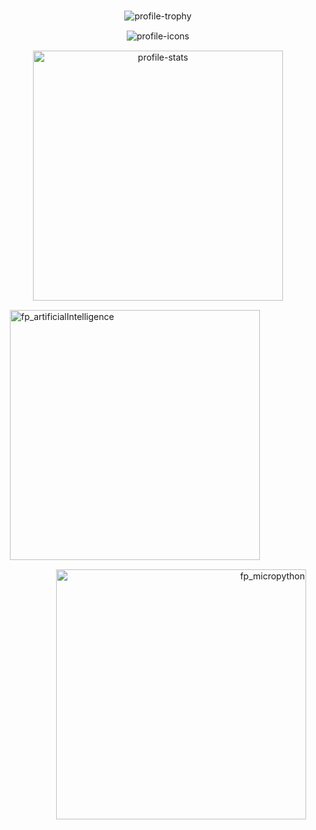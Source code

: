 <div style="text-align:center;margin:15px;">
    <img src="https://github-profile-trophy.vercel.app/?username=nueapop&theme=juicyfresh&margin-w=15&no-bg=true&no-frame=true" alt="profile-trophy"/>
</div>

<div style="text-align:center;margin:15px;">
    <img src="https://skillicons.dev/icons?i=git,docker,python,fastapi,angular,react,ts,firebase,html,css,javascript" alt="profile-icons"/>
</div>

<div style="text-align:center;margin:15px;">
<img src="https://github-readme-stats.vercel.app/api/top-langs/?username=nueapop&layout=compact&theme=dark" width="400" alt="profile-stats"/>
</div>

<div style="text-align:left;margin:15px;">
    <img src="https://github-readme-stats.vercel.app/api/pin/?username=nueapop&repo=fp_artificialIntelligence&theme=dark" width="400" alt="fp_artificialIntelligence"/>
</div>

<div style="text-align:right;margin:15px;">
    <img src="https://github-readme-stats.vercel.app/api/pin/?username=nueapop&repo=fp_micropython&theme=dark" width="400" alt="fp_micropython"/>
</div>
